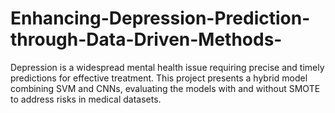 # Enhancing-Depression-Prediction-through-Data-Driven-Methods-
Depression is a widespread mental health issue requiring precise and timely predictions for effective treatment. This project presents a hybrid model combining SVM and CNNs, evaluating the models with and without SMOTE to address risks in medical datasets.
